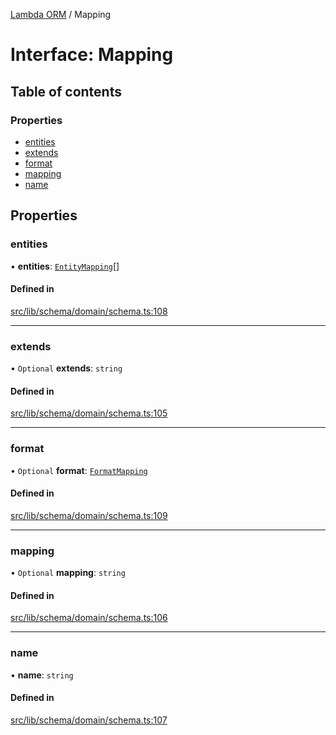 [Lambda ORM](../README.md) / Mapping

# Interface: Mapping

## Table of contents

### Properties

- [entities](Mapping.md#entities)
- [extends](Mapping.md#extends)
- [format](Mapping.md#format)
- [mapping](Mapping.md#mapping)
- [name](Mapping.md#name)

## Properties

### entities

• **entities**: [`EntityMapping`](EntityMapping.md)[]

#### Defined in

[src/lib/schema/domain/schema.ts:108](https://github.com/lambda-orm/lambdaorm-base/blob/40dedb1/src/lib/schema/domain/schema.ts#L108)

___

### extends

• `Optional` **extends**: `string`

#### Defined in

[src/lib/schema/domain/schema.ts:105](https://github.com/lambda-orm/lambdaorm-base/blob/40dedb1/src/lib/schema/domain/schema.ts#L105)

___

### format

• `Optional` **format**: [`FormatMapping`](FormatMapping.md)

#### Defined in

[src/lib/schema/domain/schema.ts:109](https://github.com/lambda-orm/lambdaorm-base/blob/40dedb1/src/lib/schema/domain/schema.ts#L109)

___

### mapping

• `Optional` **mapping**: `string`

#### Defined in

[src/lib/schema/domain/schema.ts:106](https://github.com/lambda-orm/lambdaorm-base/blob/40dedb1/src/lib/schema/domain/schema.ts#L106)

___

### name

• **name**: `string`

#### Defined in

[src/lib/schema/domain/schema.ts:107](https://github.com/lambda-orm/lambdaorm-base/blob/40dedb1/src/lib/schema/domain/schema.ts#L107)
